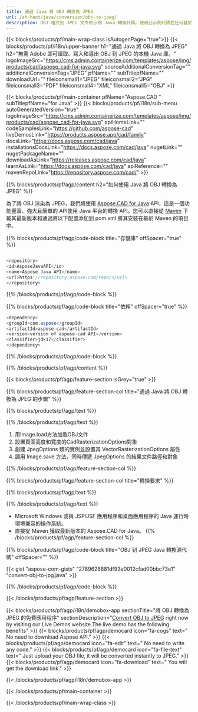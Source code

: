 ```yaml
---
title: 通過 Java 將 OBJ 轉換為 JPEG 
url: /zh-hant/java/conversion/obj-to-jpeg/ 
description: OBJ 格式到 JPEG 文件的示例 Java 轉換代碼。使用此示例代碼在任何基於 Web 或桌面 Java 的應用程序中將 OBJ 轉換為 JPEG。
---
```


{{< blocks/products/pf/main-wrap-class isAutogenPage="true">}}
{{< blocks/products/pf/i18n/upper-banner h1="通過 Java 將 OBJ 轉換為 JPEG" h2="無需 Adobe 即可讀取、寫入和導出 OBJ 到 JPEG 的本機 Java 庫。" logoImageSrc="https://cms.admin.containerize.com/templates/aspose/img/products/cad/aspose_cad-for-java.svg" sourceAdditionalConversionTag="" additionalConversionTag="JPEG" pfName="" subTitlepfName="" downloadUrl="" fileiconsmall1="JPEG" fileiconsmall2="JPG" fileiconsmall3="PDF" fileiconsmall4="XML" fileiconsmall5="OBJ" >}}

{{< blocks/products/pf/main-container pfName="Aspose.CAD " subTitlepfName="for Java" >}}
{{< blocks/products/pf/i18n/sub-menu autoGeneratedVersion="true" logoImageSrc="https://cms.admin.containerize.com/templates/aspose/img/products/cad/aspose_cad-for-java.svg" apiHomeLink="" codeSamplesLink="https://github.com/aspose-cad" liveDemosLink="https://products.aspose.app/cad/family" docsLink="https://docs.aspose.com/cad/java" installationsDocsLink="https://docs.aspose.com/cad/java" nugetLink="" nugetPackageName="" downloadAsLink="https://releases.aspose.com/cad/java" learnAsLink="https://docs.aspose.com/cad/java" apiReference="" mavenRepoLink="https://repository.aspose.com/cad/" >}}

{{% blocks/products/pf/agp/content h2="如何使用 Java 將 OBJ 轉換為 JPEG" %}}

為了將 OBJ 渲染為 JPEG，我們將使用 <a href=https://products.aspose.com/cad/java>Aspose.CAD for Java</a> API，這是一個功能豐富、強大且簡單的 API使用 Java 平台的轉換 API。您可以直接從 <a href=https://repository.aspose.com/cad/>Maven</a> 下載其最新版本和通過將以下配置添加到 pom.xml 將其安裝在基於 Maven 的項目中。

{{% blocks/products/pf/agp/code-block title="存儲庫" offSpacer="true" %}}

```cs

<repository>
<id>AsposeJavaAPI</id>
<name>Aspose Java API</name>
<url>https://repository.aspose.com/repo/</url>
</repository>

```

{{% /blocks/products/pf/agp/code-block %}}

{{% blocks/products/pf/agp/code-block title="依賴" offSpacer="true" %}}

```cs
<dependency>
<groupId>com.aspose</groupId>
<artifactId>aspose-cad</artifactId>
<version>version of aspose-cad API</version>
<classifier>jdk17</classifier>
</dependency>

```

{{% /blocks/products/pf/agp/code-block %}}

{{% /blocks/products/pf/agp/content %}}

{{< blocks/products/pf/agp/feature-section isGrey="true" >}}

{{% blocks/products/pf/agp/feature-section-col title="通過 Java 將 OBJ 轉換為 JPEG 的步驟" %}}

{{% blocks/products/pf/agp/text %}}

{{% /blocks/products/pf/agp/text %}}

1. 用Image.load方法加載OBJ文件
1. 設置頁面高度和寬度的CadRasterizationOptions對象
1. 創建 JpegOptions 類的實例並設置其 VectorRasterizationOptions 屬性
1. 調用 Image.save 方法，同時傳遞 JpegOptions 的結果文件路徑和對象

{{% /blocks/products/pf/agp/feature-section-col %}}

{{% blocks/products/pf/agp/feature-section-col title="轉換要求" %}}

{{% blocks/products/pf/agp/text %}}

{{% /blocks/products/pf/agp/text %}}
- Microsoft Windows 或與 JSP/JSF 應用程序和桌面應用程序的 Java 運行時環境兼容的操作系統。
- 直接從 Maven 獲取最新版本的 Aspose.CAD for Java。
{{% /blocks/products/pf/agp/feature-section-col %}}

{{% blocks/products/pf/agp/code-block title="OBJ 到 JPEG Java 轉換源代碼" offSpacer="" %}}

{{< gist "aspose-com-gists" "2789628881df93e0012cfad00bbc73e1" "convert-obj-to-jpg.java" >}}

{{% /blocks/products/pf/agp/code-block %}}

{{< /blocks/products/pf/agp/feature-section >}}

<!-- aboutfile Starts -->

{{< blocks/products/pf/agp/i18n/demobox-app sectionTitle="將 OBJ 轉換為 JPEG 的免費應用程序" sectionDescription="[Convert OBJ to JPEG](https://products.aspose.app/cad/conversion/obj-to-jpeg) right now by visiting our Live Demos website.The live demo has the following benefits" >}}
        {{< blocks/products/pf/agp/democard icon="fa-cogs" text=" No need to download Aspose API." >}}
        {{< blocks/products/pf/agp/democard icon="fa-edit" text=" No need to write any code." >}}
        {{< blocks/products/pf/agp/democard icon="fa-file-text" text=" Just upload your OBJ file, it will be converted instantly to JPEG." >}}
        {{< blocks/products/pf/agp/democard icon="fa-download" text=" You will get the download link." >}}

   
{{< /blocks/products/pf/agp/i18n/demobox-app >}}

<!-- aboutfile Ends -->

{{< /blocks/products/pf/main-container >}}
    
{{< /blocks/products/pf/main-wrap-class >}}